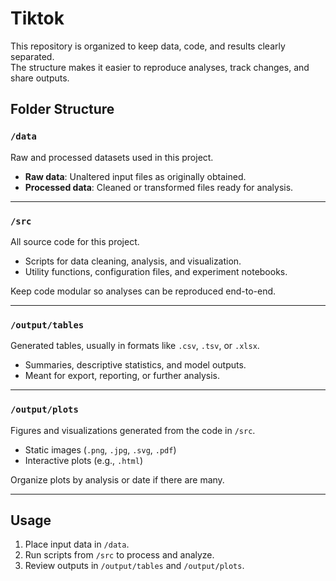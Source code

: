# Tiktok

This repository is organized to keep data, code, and results clearly separated.  
The structure makes it easier to reproduce analyses, track changes, and share outputs.

## Folder Structure

### `/data`
Raw and processed datasets used in this project.  
- **Raw data**: Unaltered input files as originally obtained.  
- **Processed data**: Cleaned or transformed files ready for analysis.  

---

### `/src`
All source code for this project.  
- Scripts for data cleaning, analysis, and visualization.  
- Utility functions, configuration files, and experiment notebooks.  

Keep code modular so analyses can be reproduced end-to-end.

---

### `/output/tables`
Generated tables, usually in formats like `.csv`, `.tsv`, or `.xlsx`.  
- Summaries, descriptive statistics, and model outputs.  
- Meant for export, reporting, or further analysis.

---

### `/output/plots`
Figures and visualizations generated from the code in `/src`.  
- Static images (`.png`, `.jpg`, `.svg`, `.pdf`)  
- Interactive plots (e.g., `.html`)  

Organize plots by analysis or date if there are many.

---

## Usage

1. Place input data in `/data`.
2. Run scripts from `/src` to process and analyze.
3. Review outputs in `/output/tables` and `/output/plots`.
